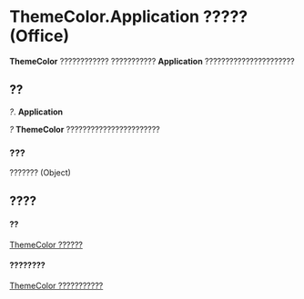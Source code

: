 
# ThemeColor.Application ????? (Office)

 **ThemeColor** ???????????? ??????????? **Application** ??????????????????????


## ??

 _?_. **Application**

 _?_ **ThemeColor** ???????????????????????


### ???

??????? (Object)


## ????


#### ??


[ThemeColor ??????](357605ea-247d-b151-0286-4e2413658c3f.md)
#### ????????


[ThemeColor ???????????](http://msdn.microsoft.com/library/88735add-61c1-34e4-fa95-3f028e97aa87%28Office.15%29.aspx)